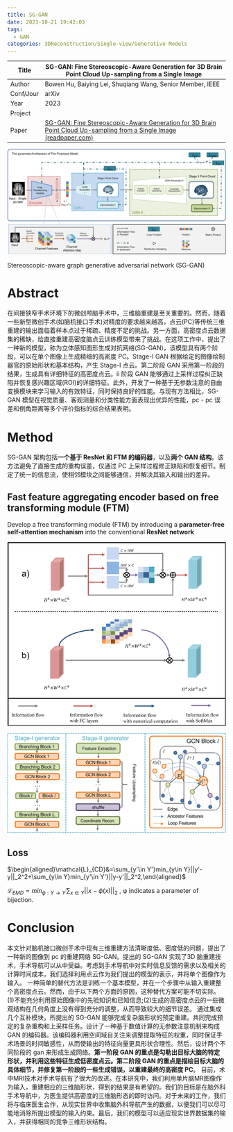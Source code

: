 ```yaml
---
title: SG-GAN
date: 2023-10-21 19:42:03
tags:
  - GAN
categories: 3DReconstruction/Single-view/Generative Models
---
```


| Title     | SG-GAN: Fine Stereoscopic-Aware Generation for 3D Brain Point Cloud Up-sampling from a Single Image                                                                                                                                                                                                              |
| --------- | ------------------------------------------------------------------------------------------------------------------------------------------------------------------------------------------------------------------- |
| Author    | Bowen Hu, Baiying Lei, Shuqiang Wang, Senior Member, IEEE                                                                                                                                                                                                                    |
| Conf/Jour | arXiv                                                                                                                                                                                                                    |
| Year      | 2023                                                                                                                                                                                                                    |
| Project   |                                                                                                                                                                                                                     |
| Paper     | [SG-GAN: Fine Stereoscopic-Aware Generation for 3D Brain Point Cloud Up-sampling from a Single Image (readpaper.com)](https://readpaper.com/pdf-annotate/note?pdfId=4762223320204574721&noteId=2014610279544785920) |

![image.png|666](https://raw.githubusercontent.com/qiyun71/Blog_images/main/pictures/20231021193539.png)

Stereoscopic-aware graph generative adversarial network (SG-GAN)

<!-- more -->

# Abstract

在间接狭窄手术环境下的微创颅脑手术中，三维脑重建是至关重要的。然而，随着一些新型微创手术(如脑机接口手术)对精度的要求越来越高，点云(PC)等传统三维重建的输出面临着样本点过于稀疏、精度不足的挑战。另一方面，高密度点云数据集的稀缺，给直接重建高密度脑点云训练模型带来了挑战。在这项工作中，提出了一种新的模型，称为立体感知图形生成对抗网络(SG-GAN)，该模型具有两个阶段，可以在单个图像上生成精细的高密度 PC。Stage-I GAN 根据给定的图像绘制器官的原始形状和基本结构，产生 Stage-I 点云。第二阶段 GAN 采用第一阶段的结果，生成具有详细特征的高密度点云。ii 阶段 GAN 能够通过上采样过程纠正缺陷并恢复感兴趣区域(ROI)的详细特征。此外，开发了一种基于无参数注意的自由变换模块来学习输入的有效特征，同时保持良好的性能。与现有方法相比，SG-GAN 模型在视觉质量、客观测量和分类性能方面表现出优异的性能，pc - pc 误差和倒角距离等多个评价指标的综合结果表明。

# Method

SG-GAN 架构包括**一个基于 ResNet 和 FTM 的编码器**，以及**两个 GAN 结构**。该方法避免了直接生成的重构误差，仅通过 PC 上采样过程修正缺陷和恢复细节。制定了统一的信息流，使相邻模块之间能够通信，并解决其输入和输出的差异。

## Fast feature aggregating encoder based on free transforming module (FTM)

Develop a free transforming module (FTM) by introducing a **parameter-free self-attention mechanism** into the conventional **ResNet network**



![image.png|555](https://raw.githubusercontent.com/qiyun71/Blog_images/main/pictures/20231021200340.png)

![image.png|666](https://raw.githubusercontent.com/qiyun71/Blog_images/main/pictures/20231021200651.png)

## Loss



$\begin{aligned}\mathcal{L}_{CD}&=\sum_{y'\in Y'}min_{y\in Y}||y'-y||_2^2+\sum_{y\in Y}min_{y'\in Y'}||y-y'||_2^2,\end{aligned}$

$\mathcal{L}_{EMD}=min_{\phi:Y\rightarrow Y^{\prime}}\sum_{x\in Y}||x-\phi(x)||_{2}$ , φ indicates a parameter of bijection.


# Conclusion

本文针对脑机接口微创手术中现有三维重建方法清晰度低、密度低的问题，提出了一种新的图像到 pc 的重建网络 SG-GAN。提出的 SG-GAN 实现了3D 脑重建技术，手术导航可以从中受益。考虑到手术导航中对实时信息反馈的需求以及相关的计算时间成本，我们选择利用点云作为我们提出的模型的表示，并将单个图像作为输入。
一种简单的替代方法是训练一个基本模型，并在一个步骤中从输入重建整个高密度点云。然而，由于以下两个方面的原因，这种替代方案可能不切实际。(1)不能充分利用原始图像中的先验知识和已知信息;(2)生成的高密度点云的一些微观结构在几何角度上没有得到充分的调整，从而导致较大的细节误差。
通过集成几个互补模块，所提出的 SG-GAN 能够完成复杂脑形状的预定重建。共同完成预定的复杂重构和上采样任务。设计了一种基于数值计算的无参数注意机制来构成 GAN 的编码器。该编码器利用空间域自关注来调整提取特征的权重，同时保证手术场景的时间敏感性，从而使输出的特征向量更具形状合理性。然后，设计两个不同阶段的 gan 来形成生成网络。**第一阶段 GAN 的重点是勾勒出目标大脑的特定形状，并利用这些特征生成低密度点云。第二阶段 GAN 的重点是描绘目标大脑的具体细节，并修复第一阶段的一些生成错误，以重建最终的高密度 PC**。
目前，术中MRI技术对手术导航有了很大的改进。在本研究中，我们利用单片脑MR图像作为输入，重建相应的三维脑形状，得到的结果是有希望的。我们的目标是在脑外科手术导航中，为医生提供高密度的三维脑形态的即时访问。对于未来的工作，我们将与临床医生合作，从现实世界中收集脑外科导航产生的数据，以便我们可以尽可能地消除所提出模型的输入约束。最后，我们的模型可以适应现实世界数据集的输入，并获得相同的竞争三维形状结构。